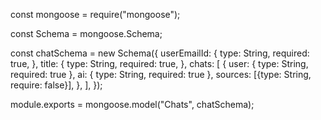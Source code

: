const mongoose = require("mongoose");

const Schema = mongoose.Schema;

const chatSchema = new Schema({
  userEmailId: {
    type: String,
    required: true,
  },
  title: {
    type: String,
    required: true,
  },
  chats: [
    {
      user: { type: String, required: true },
      ai: { type: String, required: true },
      sources: [{type: String, require: false}],
    },
  ],
});

module.exports = mongoose.model("Chats", chatSchema);
